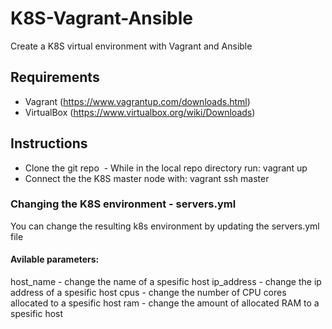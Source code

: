 # K8S-Vagrant-Ansible
Create a K8S virtual environment with Vagrant and Ansible

## Requirements
  - Vagrant (https://www.vagrantup.com/downloads.html)
  - VirtualBox (https://www.virtualbox.org/wiki/Downloads)
  
## Instructions
  - Clone the git repo
  - While in the local repo directory run: vagrant up
  - Connect the the K8S master node with: vagrant ssh master
  
### Changing the K8S environment - servers.yml 
  You can change the resulting k8s environment by updating the servers.yml file
  #### Avilable parameters:
  host_name - change the name of a spesific host 
  ip_address - change the ip address of a spesific host
  cpus - change the number of CPU cores allocated to a spesific host
  ram - change the amount of allocated RAM to a spesific host
